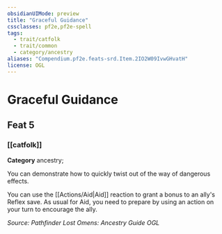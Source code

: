 ```yaml
---
obsidianUIMode: preview
title: "Graceful Guidance"
cssclasses: pf2e,pf2e-spell
tags:
  - trait/catfolk
  - trait/common
  - category/ancestry
aliases: "Compendium.pf2e.feats-srd.Item.2IO2W09IvwGHvatH"
license: OGL
---
```

# Graceful Guidance
## Feat 5
### [[catfolk]]

**Category** ancestry; 




You can demonstrate how to quickly twist out of the way of dangerous effects.

You can use the [[Actions/Aid|Aid]] reaction to grant a bonus to an ally's Reflex save. As usual for Aid, you need to prepare by using an action on your turn to encourage the ally.

*Source: Pathfinder Lost Omens: Ancestry Guide*
*OGL*